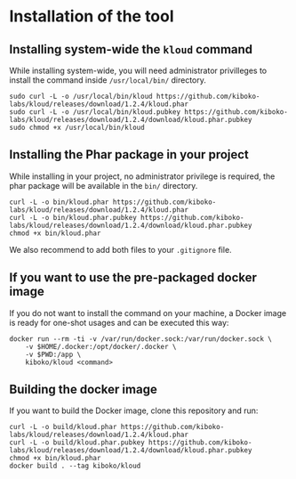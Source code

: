 Installation of the tool
===

Installing system-wide the `kloud` command
---

While installing system-wide, you will need administrator privilleges to install the command inside `/usr/local/bin/` directory.

```
sudo curl -L -o /usr/local/bin/kloud https://github.com/kiboko-labs/kloud/releases/download/1.2.4/kloud.phar
sudo curl -L -o /usr/local/bin/kloud.pubkey https://github.com/kiboko-labs/kloud/releases/download/1.2.4/download/kloud.phar.pubkey
sudo chmod +x /usr/local/bin/kloud
```

Installing the Phar package in your project
---

While installing in your project, no administrator privilege is required, the phar package will be available in the `bin/` directory.

```
curl -L -o bin/kloud.phar https://github.com/kiboko-labs/kloud/releases/download/1.2.4/kloud.phar
curl -L -o bin/kloud.phar.pubkey https://github.com/kiboko-labs/kloud/releases/download/1.2.4/download/kloud.phar.pubkey
chmod +x bin/kloud.phar
```

We also recommend to add both files to your `.gitignore` file.

If you want to use the pre-packaged docker image
---

If you do not want to install the command on your machine, a Docker image is ready for one-shot usages and can be executed this way:

```
docker run --rm -ti -v /var/run/docker.sock:/var/run/docker.sock \
    -v $HOME/.docker:/opt/docker/.docker \
    -v $PWD:/app \
    kiboko/kloud <command>
```

Building the docker image
---

If you want to build the Docker image, clone this repository and run:

```
curl -L -o build/kloud.phar https://github.com/kiboko-labs/kloud/releases/download/1.2.4/kloud.phar
curl -L -o build/kloud.phar.pubkey https://github.com/kiboko-labs/kloud/releases/download/1.2.4/download/kloud.phar.pubkey
chmod +x bin/kloud.phar
docker build . --tag kiboko/kloud
```


